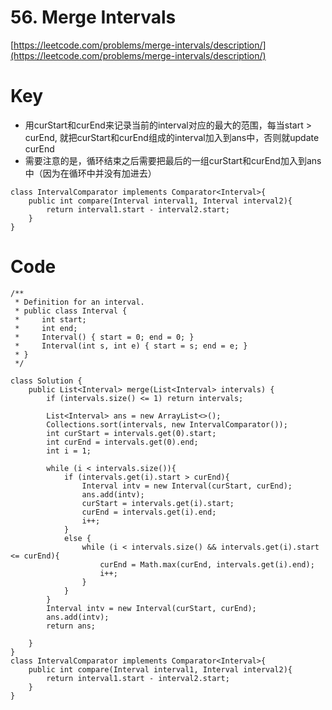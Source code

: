 # 56. Merge Intervals
[https://leetcode.com/problems/merge-intervals/description/](https://leetcode.com/problems/merge-intervals/description/)

# Key
* 用curStart和curEnd来记录当前的interval对应的最大的范围，每当start > curEnd, 就把curStart和curEnd组成的interval加入到ans中，否则就update curEnd
* 需要注意的是，循环结束之后需要把最后的一组curStart和curEnd加入到ans中（因为在循环中并没有加进去）
```
class IntervalComparator implements Comparator<Interval>{
    public int compare(Interval interval1, Interval interval2){
        return interval1.start - interval2.start;
    }
}
```

# Code
```
/**
 * Definition for an interval.
 * public class Interval {
 *     int start;
 *     int end;
 *     Interval() { start = 0; end = 0; }
 *     Interval(int s, int e) { start = s; end = e; }
 * }
 */

class Solution {
    public List<Interval> merge(List<Interval> intervals) {
        if (intervals.size() <= 1) return intervals;
        
        List<Interval> ans = new ArrayList<>();
        Collections.sort(intervals, new IntervalComparator());
        int curStart = intervals.get(0).start;
        int curEnd = intervals.get(0).end;
        int i = 1;
        
        while (i < intervals.size()){
            if (intervals.get(i).start > curEnd){
                Interval intv = new Interval(curStart, curEnd);
                ans.add(intv);
                curStart = intervals.get(i).start;
                curEnd = intervals.get(i).end;
                i++;
            }
            else {
                while (i < intervals.size() && intervals.get(i).start <= curEnd){
                    curEnd = Math.max(curEnd, intervals.get(i).end);
                    i++;
                }
            }
        }
        Interval intv = new Interval(curStart, curEnd);
        ans.add(intv);
        return ans;
            
    }
}
class IntervalComparator implements Comparator<Interval>{
    public int compare(Interval interval1, Interval interval2){
        return interval1.start - interval2.start;
    }
}
```
